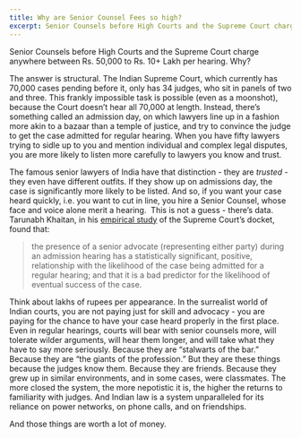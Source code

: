```yaml
---
title: Why are Senior Counsel Fees so high?
excerpt: Senior Counsels before High Courts and the Supreme Court charge anywhere between Rs. 50,000 to Rs. 10+ Lakh per hearing. Why are they paid so much?
---
```


Senior Counsels before High Courts and the Supreme Court charge anywhere between Rs. 50,000 to Rs. 10+ Lakh per hearing. Why? 

The answer is structural. The Indian Supreme Court, which currently has 70,000 cases pending before it, only has 34 judges, who sit in panels of two and three. This frankly impossible task is possible (even as a moonshot), because the Court doesn’t hear all 70,000 at length. Instead, there’s something called an admission day, on which lawyers line up in a fashion more akin to a bazaar than a temple of justice, and try to convince the judge to get the case admitted for regular hearing. When you have fifty lawyers trying to sidle up to you and mention individual and complex legal disputes, you are more likely to listen more carefully to lawyers you know and trust. 

The famous senior lawyers of India have that distinction - they are *trusted* - they even have different outfits. If they show up on admissions day, the case is significantly more likely to be listed. And so, if you want your case heard quickly, i.e. you want to cut in line, you hire a Senior Counsel, whose face and voice alone merit a hearing.  This is not a guess - there’s data. Tarunabh Khaitan, in his [empirical study](https://www.tandfonline.com/doi/abs/10.1080/24730580.2020.1730543) of the Supreme Court’s docket, found that: 

> the presence of a senior advocate (representing either party) during an admission hearing has a statistically significant, positive, relationship with the likelihood of the case being admitted for a regular hearing; and that it is a bad predictor for the likelihood of eventual success of the case.

Think about lakhs of rupees per appearance. In the surrealist world of Indian courts, you are not paying just for skill and advocacy - you are paying for the chance to have your case heard properly in the first place. Even in regular hearings, courts will bear with senior counsels more, will tolerate wilder arguments, will hear them longer, and will take what they have to say more seriously. Because they are “stalwarts of the bar.” Because they are “the giants of the profession.” But they are these things because the judges know them. Because they are friends. Because they grew up in similar environments, and in some cases, were classmates. The more closed the system, the more nepotistic it is, the higher the returns to familiarity with judges. And Indian law is a system unparalleled for its reliance on power networks, on phone calls, and on friendships. 

And those things are worth a lot of money. 

